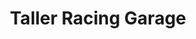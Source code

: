 ---
title: "Taller Racing Garage"
url: /santa-tecla/taller-racing-garage/
shop: reparación de automóviles
---